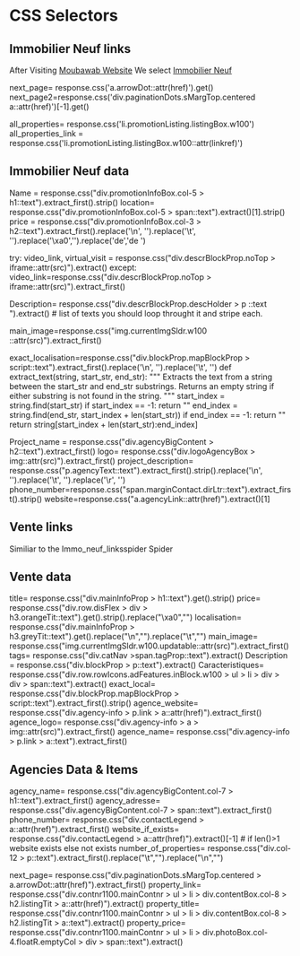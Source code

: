 # CSS Selectors


## Immobilier Neuf links 

<p> After Visiting <a href="https://www.mubawab.ma/">Moubawab Website</a> We select <a href="https://www.mubawab.ma/fr/listing-promotion">Immobilier Neuf </a> </p>

next_page= response.css('a.arrowDot::attr(href)').get()
next_page2=response.css('div.paginationDots.sMargTop.centered a::attr(href)')[-1].get()

all_properties= response.css('li.promotionListing.listingBox.w100')
all_properties_link = response.css('li.promotionListing.listingBox.w100::attr(linkref)')

## Immobilier Neuf data 
Name = response.css("div.promotionInfoBox.col-5 > h1::text").extract_first().strip()
location= response.css("div.promotionInfoBox.col-5 > span::text").extract()[1].strip()
price = response.css("div.promotionInfoBox.col-3 > h2::text").extract_first().replace('\n', '').replace('\t', '').replace('\xa0','').replace('de','de ')

try:
    video_link, virtual_visit = response.css("div.descrBlockProp.noTop > iframe::attr(src)").extract()
except:
    video_link=response.css("div.descrBlockProp.noTop > iframe::attr(src)").extract_first()


Description= response.css("div.descrBlockProp.descHolder > p ::text ").extract() # list of texts you should loop throught it and stripe each.
 
main_image=response.css("img.currentImgSldr.w100 ::attr(src)").extract_first()

exact_localisation=response.css("div.blockProp.mapBlockProp > script::text").extract_first().replace('\n', '').replace('\t', '')
def extract_text(string, start_str, end_str):
    """
    Extracts the text from a string between the start_str and end_str substrings.
    Returns an empty string if either substring is not found in the string.
    """
    start_index = string.find(start_str)
    if start_index == -1:
        return ""
    end_index = string.find(end_str, start_index + len(start_str))
    if end_index == -1:
        return ""
    return string[start_index + len(start_str):end_index]

Project_name = response.css("div.agencyBigContent > h2::text").extract_first()
logo= response.css("div.logoAgencyBox > img::attr(src)").extract_first()
project_description= response.css("p.agencyText::text").extract_first().strip().replace('\n', '').replace('\t', '').replace('\r', '')
phone_number=response.css("span.marginContact.dirLtr::text").extract_first().strip()
website=response.css("a.agencyLink::attr(href)").extract()[1]

## Vente links
Similiar to the Immo_neuf_linksspider Spider

## Vente data

title= response.css("div.mainInfoProp > h1::text").get().strip()
price= response.css("div.row.disFlex > div > h3.orangeTit::text").get().strip().replace("\xa0","")
localisation= response.css("div.mainInfoProp > h3.greyTit::text").get().replace("\n","").replace("\t","")
main_image= response.css("img.currentImgSldr.w100.updatable::attr(src)").extract_first()
tags= response.css("div.catNav >span.tagProp::text").extract()
Description = response.css("div.blockProp > p::text").extract()
Caracteristiques= response.css("div.row.rowIcons.adFeatures.inBlock.w100 > ul > li > div > div > span::text").extract() 
exact_local= response.css("div.blockProp.mapBlockProp > script::text").extract_first().strip()
agence_website= response.css("div.agency-info > p.link > a::attr(href)").extract_first()
agence_logo= response.css("div.agency-info > a > img::attr(src)").extract_first()
agence_name= response.css("div.agency-info > p.link > a::text").extract_first()

## Agencies Data & Items

agency_name= response.css("div.agencyBigContent.col-7 > h1::text").extract_first()
agency_adresse= response.css("div.agencyBigContent.col-7 > span::text").extract_first()
phone_number= response.css("div.contactLegend > a::attr(href)").extract_first()
website_if_exists= response.css("div.contactLegend > a::attr(href)").extract()[-1] # if len()>1 website exists else not exists
number_of_properties= response.css("div.col-12 > p::text").extract_first().replace("\t","").replace("\n","")

next_page= response.css("div.paginationDots.sMargTop.centered > a.arrowDot::attr(href)").extract_first()
property_link= response.css("div.contnr1100.mainContnr > ul > li > div.contentBox.col-8 > h2.listingTit > a::attr(href)").extract()
property_title= response.css("div.contnr1100.mainContnr > ul > li > div.contentBox.col-8 > h2.listingTit > a::text").extract()
property_price= response.css("div.contnr1100.mainContnr > ul > li > div.photoBox.col-4.floatR.emptyCol > div > span::text").extract()